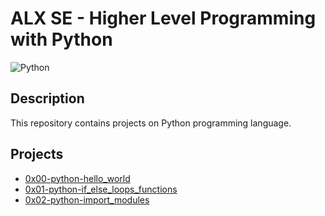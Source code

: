 # ALX SE - Higher Level Programming with Python
![Python](https://www.python.org/static/community_logos/python-logo-master-v3-TM.png)
## Description
This repository contains projects on Python programming language.
## Projects
* [0x00-python-hello_world](./0x00-python-hello_world)
* [0x01-python-if_else_loops_functions](./0x01-python-if_else_loops_functions)
* [0x02-python-import_modules](./0x02-python-import_modules)